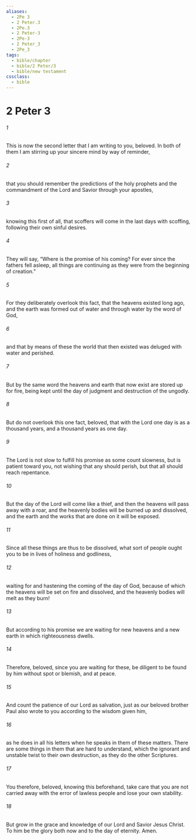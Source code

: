 ```yaml
---
aliases:
  - 2Pe 3
  - 2 Peter.3
  - 2Pe.3
  - 2 Peter-3
  - 2Pe-3
  - 2 Peter_3
  - 2Pe_3
tags:
  - bible/chapter
  - bible/2 Peter/3
  - bible/new testament
cssclass:
  - bible
---
```


# 2 Peter 3

###### 1
This is now the second letter that I am writing to you, beloved. In both of them I am stirring up your sincere mind by way of reminder,
###### 2
that you should remember the predictions of the holy prophets and the commandment of the Lord and Savior through your apostles,
###### 3
knowing this first of all, that scoffers will come in the last days with scoffing, following their own sinful desires.
###### 4
They will say, “Where is the promise of his coming? For ever since the fathers fell asleep, all things are continuing as they were from the beginning of creation.”
###### 5
For they deliberately overlook this fact, that the heavens existed long ago, and the earth was formed out of water and through water by the word of God,
###### 6
and that by means of these the world that then existed was deluged with water and perished.
###### 7
But by the same word the heavens and earth that now exist are stored up for fire, being kept until the day of judgment and destruction of the ungodly.
###### 8
But do not overlook this one fact, beloved, that with the Lord one day is as a thousand years, and a thousand years as one day.
###### 9
The Lord is not slow to fulfill his promise as some count slowness, but is patient toward you, not wishing that any should perish, but that all should reach repentance.
###### 10
But the day of the Lord will come like a thief, and then the heavens will pass away with a roar, and the heavenly bodies will be burned up and dissolved, and the earth and the works that are done on it will be exposed.
###### 11
Since all these things are thus to be dissolved, what sort of people ought you to be in lives of holiness and godliness,
###### 12
waiting for and hastening the coming of the day of God, because of which the heavens will be set on fire and dissolved, and the heavenly bodies will melt as they burn!
###### 13
But according to his promise we are waiting for new heavens and a new earth in which righteousness dwells.
###### 14
Therefore, beloved, since you are waiting for these, be diligent to be found by him without spot or blemish, and at peace.
###### 15
And count the patience of our Lord as salvation, just as our beloved brother Paul also wrote to you according to the wisdom given him,
###### 16
as he does in all his letters when he speaks in them of these matters. There are some things in them that are hard to understand, which the ignorant and unstable twist to their own destruction, as they do the other Scriptures.
###### 17
You therefore, beloved, knowing this beforehand, take care that you are not carried away with the error of lawless people and lose your own stability.
###### 18
But grow in the grace and knowledge of our Lord and Savior Jesus Christ. To him be the glory both now and to the day of eternity. Amen.


